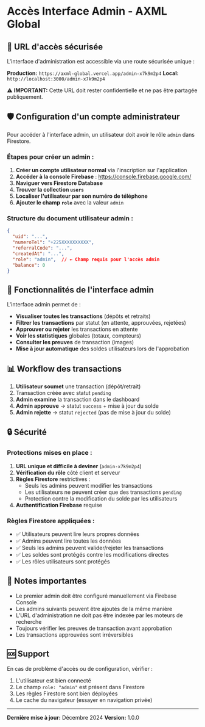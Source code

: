 # Accès Interface Admin - AXML Global

## 🔐 URL d'accès sécurisée

L'interface d'administration est accessible via une route sécurisée unique :

**Production:** `https://axml-global.vercel.app/admin-x7k9m2p4`
**Local:** `http://localhost:3000/admin-x7k9m2p4`

⚠️ **IMPORTANT:** Cette URL doit rester confidentielle et ne pas être partagée publiquement.

## 🛡️ Configuration d'un compte administrateur

Pour accéder à l'interface admin, un utilisateur doit avoir le rôle `admin` dans Firestore.

### Étapes pour créer un admin :

1. **Créer un compte utilisateur normal** via l'inscription sur l'application
2. **Accéder à la console Firebase** : https://console.firebase.google.com/
3. **Naviguer vers Firestore Database**
4. **Trouver la collection `users`**
5. **Localiser l'utilisateur par son numéro de téléphone**
6. **Ajouter le champ `role`** avec la valeur `admin`

### Structure du document utilisateur admin :
```json
{
  "uid": "...",
  "numeroTel": "+225XXXXXXXXXX",
  "referralCode": "...",
  "createdAt": "...",
  "role": "admin",  // ← Champ requis pour l'accès admin
  "balance": 0
}
```

## 🚀 Fonctionnalités de l'interface admin

L'interface admin permet de :

- **Visualiser toutes les transactions** (dépôts et retraits)
- **Filtrer les transactions** par statut (en attente, approuvées, rejetées)
- **Approuver ou rejeter** les transactions en attente
- **Voir les statistiques** globales (totaux, compteurs)
- **Consulter les preuves** de transaction (images)
- **Mise à jour automatique** des soldes utilisateurs lors de l'approbation

## 📊 Workflow des transactions

1. **Utilisateur soumet** une transaction (dépôt/retrait)
2. Transaction créée avec statut `pending`
3. **Admin examine** la transaction dans le dashboard
4. **Admin approuve** → statut `success` + mise à jour du solde
5. **Admin rejette** → statut `rejected` (pas de mise à jour du solde)

## 🔒 Sécurité

### Protections mises en place :

1. **URL unique et difficile à deviner** (`admin-x7k9m2p4`)
2. **Vérification du rôle** côté client et serveur
3. **Règles Firestore** restrictives :
   - Seuls les admins peuvent modifier les transactions
   - Les utilisateurs ne peuvent créer que des transactions `pending`
   - Protection contre la modification du solde par les utilisateurs
4. **Authentification Firebase** requise

### Règles Firestore appliquées :

- ✅ Utilisateurs peuvent lire leurs propres données
- ✅ Admins peuvent lire toutes les données
- ✅ Seuls les admins peuvent valider/rejeter les transactions
- ✅ Les soldes sont protégés contre les modifications directes
- ✅ Les rôles utilisateurs sont protégés

## 📝 Notes importantes

- Le premier admin doit être configuré manuellement via Firebase Console
- Les admins suivants peuvent être ajoutés de la même manière
- L'URL d'administration ne doit pas être indexée par les moteurs de recherche
- Toujours vérifier les preuves de transaction avant approbation
- Les transactions approuvées sont irréversibles

## 🆘 Support

En cas de problème d'accès ou de configuration, vérifier :

1. L'utilisateur est bien connecté
2. Le champ `role: "admin"` est présent dans Firestore
3. Les règles Firestore sont bien déployées
4. Le cache du navigateur (essayer en navigation privée)

---

**Dernière mise à jour:** Décembre 2024
**Version:** 1.0.0
